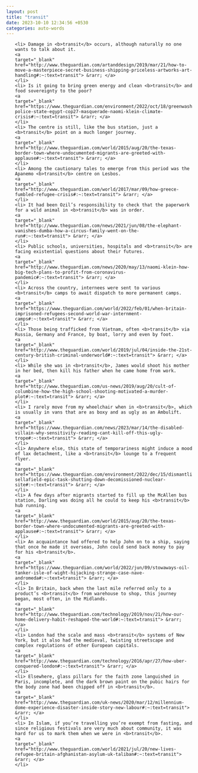 ```yaml
---
layout: post
title: "transit"
date: 2023-10-10 12:34:56 +0530
categories: auto-words
---
```

<ol>

    <li> Damage in <b>transit</b> occurs, although naturally no one wants to talk about it.
    <a 
    target="_blank" 
    href="http://www.theguardian.com/artanddesign/2019/mar/21/how-to-move-a-masterpiece-secret-business-shipping-priceless-artworks-art-handling#:~:text=transit"> &rarr; </a>
    </li>
    <li> Is it going to bring green energy and clean <b>transit</b> and food sovereignty to the poor?
    <a 
    target="_blank" 
    href="https://www.theguardian.com/environment/2022/oct/18/greenwashing-police-state-egypt-cop27-masquerade-naomi-klein-climate-crisis#:~:text=transit"> &rarr; </a>
    </li>
    <li> The centre is still, like the bus station, just a <b>transit</b> point on a much longer journey.
    <a 
    target="_blank" 
    href="http://www.theguardian.com/world/2015/aug/20/the-texas-border-town-where-undocumented-migrants-are-greeted-with-applause#:~:text=transit"> &rarr; </a>
    </li>
    <li> Among the cautionary tales to emerge from this period was the Apanemo <b>transit</b> centre on Lesbos.
    <a 
    target="_blank" 
    href="http://www.theguardian.com/world/2017/mar/09/how-greece-fumbled-refugee-crisis#:~:text=transit"> &rarr; </a>
    </li>
    <li> It had been Ozil’s responsibility to check that the paperwork for a wild animal in <b>transit</b> was in order.
    <a 
    target="_blank" 
    href="http://www.theguardian.com/news/2021/jun/08/the-elephant-vanishes-dumba-how-a-circus-family-went-on-the-run#:~:text=transit"> &rarr; </a>
    </li>
    <li> Public schools, universities, hospitals and <b>transit</b> are facing existential questions about their futures.
    <a 
    target="_blank" 
    href="http://www.theguardian.com/news/2020/may/13/naomi-klein-how-big-tech-plans-to-profit-from-coronavirus-pandemic#:~:text=transit"> &rarr; </a>
    </li>
    <li> Across the country, internees were sent to various <b>transit</b> camps to await dispatch to more permanent camps.
    <a 
    target="_blank" 
    href="https://www.theguardian.com/world/2022/feb/01/when-britain-imprisoned-refugees-second-world-war-internment-camps#:~:text=transit"> &rarr; </a>
    </li>
    <li> Those being trafficked from Vietnam, often <b>transit</b> via Russia, Germany and France, by boat, lorry and even by foot.
    <a 
    target="_blank" 
    href="http://www.theguardian.com/world/2019/jul/04/inside-the-21st-century-british-criminal-underworld#:~:text=transit"> &rarr; </a>
    </li>
    <li> While she was in <b>transit</b>, James would shoot his mother in her bed, then kill his father when he came home from work.
    <a 
    target="_blank" 
    href="http://www.theguardian.com/us-news/2019/aug/20/cult-of-columbine-how-the-high-school-shooting-motivated-a-murder-plot#:~:text=transit"> &rarr; </a>
    </li>
    <li> I rarely move from my wheelchair when in <b>transit</b>, which is usually in vans that are as boxy and as ugly as an Ambulift.
    <a 
    target="_blank" 
    href="https://www.theguardian.com/news/2023/mar/14/the-disabled-villain-why-sensitivity-reading-cant-kill-off-this-ugly-trope#:~:text=transit"> &rarr; </a>
    </li>
    <li> Anywhere else, this state of temporariness might induce a mood of lax detachment, like a <b>transit</b> lounge to a frequent flyer.
    <a 
    target="_blank" 
    href="https://www.theguardian.com/environment/2022/dec/15/dismantling-sellafield-epic-task-shutting-down-decomissioned-nuclear-site#:~:text=transit"> &rarr; </a>
    </li>
    <li> A few days after migrants started to fill up the McAllen bus station, Darling was doing all he could to keep his <b>transit</b> hub running.
    <a 
    target="_blank" 
    href="http://www.theguardian.com/world/2015/aug/20/the-texas-border-town-where-undocumented-migrants-are-greeted-with-applause#:~:text=transit"> &rarr; </a>
    </li>
    <li> An acquaintance had offered to help John on to a ship, saying that once he made it overseas, John could send back money to pay for his <b>transit</b>.
    <a 
    target="_blank" 
    href="https://www.theguardian.com/world/2022/jun/09/stowaways-oil-tanker-isle-of-wight-hijacking-strange-case-nave-andromeda#:~:text=transit"> &rarr; </a>
    </li>
    <li> In Britain, back when the last mile referred only to a product’s <b>transit</b> from warehouse to shop, this journey began, most often, in the Midlands.
    <a 
    target="_blank" 
    href="http://www.theguardian.com/technology/2019/nov/21/how-our-home-delivery-habit-reshaped-the-world#:~:text=transit"> &rarr; </a>
    </li>
    <li> London had the scale and mass <b>transit</b> systems of New York, but it also had the medieval, twisting streetscape and complex regulations of other European capitals.
    <a 
    target="_blank" 
    href="http://www.theguardian.com/technology/2016/apr/27/how-uber-conquered-london#:~:text=transit"> &rarr; </a>
    </li>
    <li> Elsewhere, glass pillars for the faith zone languished in Paris, incomplete, and the dark brown paint on the pubic hairs for the body zone had been chipped off in <b>transit</b>.
    <a 
    target="_blank" 
    href="http://www.theguardian.com/uk-news/2020/mar/12/millennium-dome-experience-disaster-inside-story-new-labour#:~:text=transit"> &rarr; </a>
    </li>
    <li> In Islam, if you’re travelling you’re exempt from fasting, and since religious festivals are very much about community, it was hard for us to mark them when we were in <b>transit</b>.
    <a 
    target="_blank" 
    href="http://www.theguardian.com/world/2021/jul/20/new-lives-refugee-britain-afghanistan-asylum-uk-taliban#:~:text=transit"> &rarr; </a>
    </li>